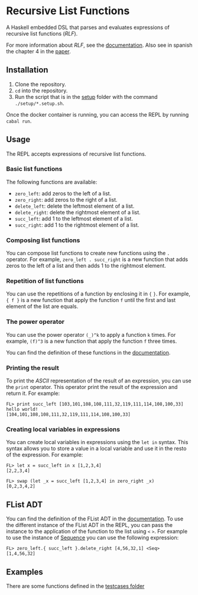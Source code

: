 # Recursive List Functions

A Haskell embedded DSL that parses and evaluates expressions of recursive list functions (_RLF_).

For more information about _RLF_, see the [documentation](RLF.md).
Also see in spanish the chapter 4 in the [paper](https://dcc.fceia.unr.edu.ar/sites/default/files/uploads/materias/Libro_3_Mar.pdf).

## Installation

1. Clone the repository.
2. `cd` into the repository.
3. Run the script that is in the [setup](./setup) folder with the command `./setup/*.setup.sh`.

Once the docker container is running, you can access the REPL by running `cabal run`.

## Usage

The REPL accepts expressions of recursive list functions.

### Basic list functions

The following functions are available:

- `zero_left`: add zeros to the left of a list.
- `zero_right`: add zeros to the right of a list.
- `delete_left`: delete the leftmost element of a list.
- `delete_right`: delete the rightmost element of a list.
- `succ_left`: add 1 to the leftmost element of a list.
- `succ_right`: add 1 to the rightmost element of a list.

### Composing list functions

You can compose list functions to create new functions using the `.` operator. For example, `zero_left . succ_right` is a new function that adds zeros to the left of a list and then adds 1 to the rightmost element.

### Repetition of list functions

You can use the repetitions of a function by enclosing it in `{` `}`. For example, `{ f }` is a new function that apply the function `f` until the first and last element of the list are equals.

### The power operator

You can use the power operator `(_)^k` to apply a function `k` times. For example,
`(f)^3` is a new function that apply the function `f` three times.

You can find the definition of these functions in the [documentation](RLF.md).

### Printing the result

To print the _ASCII_ representation of the result of an expression, you can use the `print` operator. This operator print the result of the expression and return it. For example:

```
FL> print succ_left [103,101,108,108,111,32,119,111,114,108,100,33]
hello world!
[104,101,108,108,111,32,119,111,114,108,100,33]
```

### Creating local variables in expressions

You can create local variables in expressions using the `let in` syntax. This syntax allows you to store a value in a local variable and use it in the resto of the expression. For example:

```
FL> let x = succ_left in x [1,2,3,4]
[2,2,3,4]

FL> swap (let _x = succ_left [1,2,3,4] in zero_right _x)
[0,2,3,4,2]
```

## FList ADT

You can find the definition of the FList ADT in the [documentation](ADT.md). To use the different instance of the FList ADT in the REPL, you can pass the instance to the application of the function to the list using `<` `>`. For example to use the instance of [Sequence](src/FList/Sequence.hs) you can use the following expression:

```
FL> zero_left.{ succ_left }.delete_right [4,56,32,1] <Seq>
[1,4,56,32]
```

## Examples

There are some functions defined in the [testcases folder](test/testcases)
